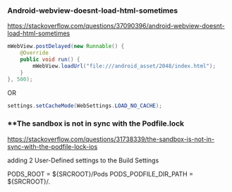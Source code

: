 ### Android-webview-doesnt-load-html-sometimes

https://stackoverflow.com/questions/37090396/android-webview-doesnt-load-html-sometimes

```java
mWebView.postDelayed(new Runnable() {
    @Override
    public void run() {
        mWebView.loadUrl("file:///android_asset/2048/index.html");
    }
}, 500);
```

OR

```java
settings.setCacheMode(WebSettings.LOAD_NO_CACHE);
```



### **The sandbox is not in sync with the Podfile.lock

https://stackoverflow.com/questions/31738339/the-sandbox-is-not-in-sync-with-the-podfile-lock-ios

adding 2 User-Defined settings to the Build Settings

PODS_ROOT = ${SRCROOT}/Pods
PODS_PODFILE_DIR_PATH = ${SRCROOT}/.
